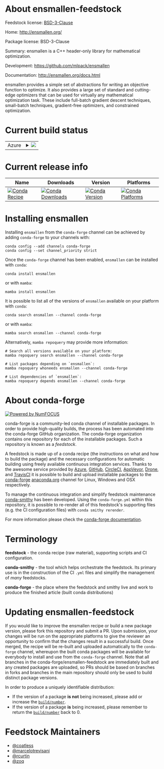 About ensmallen-feedstock
=========================

Feedstock license: [BSD-3-Clause](https://github.com/conda-forge/ensmallen-feedstock/blob/main/LICENSE.txt)

Home: http://ensmallen.org/

Package license: BSD-3-Clause

Summary: ensmallen is a C++ header-only library for mathematical optimization.

Development: https://github.com/mlpack/ensmallen

Documentation: http://ensmallen.org/docs.html

ensmallen provides a simple set of abstractions for writing an objective
function to optimize. It     also provides a large set of standard and
cutting-edge optimizers that can be used for virtually any mathematical
optimization task. These include full-batch gradient descent techniques,
small-batch techniques, gradient-free optimizers, and constrained optimization.


Current build status
====================


<table>
    
  <tr>
    <td>Azure</td>
    <td>
      <details>
        <summary>
          <a href="https://dev.azure.com/conda-forge/feedstock-builds/_build/latest?definitionId=6516&branchName=main">
            <img src="https://dev.azure.com/conda-forge/feedstock-builds/_apis/build/status/ensmallen-feedstock?branchName=main">
          </a>
        </summary>
        <table>
          <thead><tr><th>Variant</th><th>Status</th></tr></thead>
          <tbody><tr>
              <td>linux_64</td>
              <td>
                <a href="https://dev.azure.com/conda-forge/feedstock-builds/_build/latest?definitionId=6516&branchName=main">
                  <img src="https://dev.azure.com/conda-forge/feedstock-builds/_apis/build/status/ensmallen-feedstock?branchName=main&jobName=linux&configuration=linux%20linux_64_" alt="variant">
                </a>
              </td>
            </tr><tr>
              <td>linux_aarch64</td>
              <td>
                <a href="https://dev.azure.com/conda-forge/feedstock-builds/_build/latest?definitionId=6516&branchName=main">
                  <img src="https://dev.azure.com/conda-forge/feedstock-builds/_apis/build/status/ensmallen-feedstock?branchName=main&jobName=linux&configuration=linux%20linux_aarch64_" alt="variant">
                </a>
              </td>
            </tr><tr>
              <td>linux_ppc64le</td>
              <td>
                <a href="https://dev.azure.com/conda-forge/feedstock-builds/_build/latest?definitionId=6516&branchName=main">
                  <img src="https://dev.azure.com/conda-forge/feedstock-builds/_apis/build/status/ensmallen-feedstock?branchName=main&jobName=linux&configuration=linux%20linux_ppc64le_" alt="variant">
                </a>
              </td>
            </tr><tr>
              <td>osx_64</td>
              <td>
                <a href="https://dev.azure.com/conda-forge/feedstock-builds/_build/latest?definitionId=6516&branchName=main">
                  <img src="https://dev.azure.com/conda-forge/feedstock-builds/_apis/build/status/ensmallen-feedstock?branchName=main&jobName=osx&configuration=osx%20osx_64_" alt="variant">
                </a>
              </td>
            </tr><tr>
              <td>osx_arm64</td>
              <td>
                <a href="https://dev.azure.com/conda-forge/feedstock-builds/_build/latest?definitionId=6516&branchName=main">
                  <img src="https://dev.azure.com/conda-forge/feedstock-builds/_apis/build/status/ensmallen-feedstock?branchName=main&jobName=osx&configuration=osx%20osx_arm64_" alt="variant">
                </a>
              </td>
            </tr><tr>
              <td>win_64</td>
              <td>
                <a href="https://dev.azure.com/conda-forge/feedstock-builds/_build/latest?definitionId=6516&branchName=main">
                  <img src="https://dev.azure.com/conda-forge/feedstock-builds/_apis/build/status/ensmallen-feedstock?branchName=main&jobName=win&configuration=win%20win_64_" alt="variant">
                </a>
              </td>
            </tr>
          </tbody>
        </table>
      </details>
    </td>
  </tr>
</table>

Current release info
====================

| Name | Downloads | Version | Platforms |
| --- | --- | --- | --- |
| [![Conda Recipe](https://img.shields.io/badge/recipe-ensmallen-green.svg)](https://anaconda.org/conda-forge/ensmallen) | [![Conda Downloads](https://img.shields.io/conda/dn/conda-forge/ensmallen.svg)](https://anaconda.org/conda-forge/ensmallen) | [![Conda Version](https://img.shields.io/conda/vn/conda-forge/ensmallen.svg)](https://anaconda.org/conda-forge/ensmallen) | [![Conda Platforms](https://img.shields.io/conda/pn/conda-forge/ensmallen.svg)](https://anaconda.org/conda-forge/ensmallen) |

Installing ensmallen
====================

Installing `ensmallen` from the `conda-forge` channel can be achieved by adding `conda-forge` to your channels with:

```
conda config --add channels conda-forge
conda config --set channel_priority strict
```

Once the `conda-forge` channel has been enabled, `ensmallen` can be installed with `conda`:

```
conda install ensmallen
```

or with `mamba`:

```
mamba install ensmallen
```

It is possible to list all of the versions of `ensmallen` available on your platform with `conda`:

```
conda search ensmallen --channel conda-forge
```

or with `mamba`:

```
mamba search ensmallen --channel conda-forge
```

Alternatively, `mamba repoquery` may provide more information:

```
# Search all versions available on your platform:
mamba repoquery search ensmallen --channel conda-forge

# List packages depending on `ensmallen`:
mamba repoquery whoneeds ensmallen --channel conda-forge

# List dependencies of `ensmallen`:
mamba repoquery depends ensmallen --channel conda-forge
```


About conda-forge
=================

[![Powered by
NumFOCUS](https://img.shields.io/badge/powered%20by-NumFOCUS-orange.svg?style=flat&colorA=E1523D&colorB=007D8A)](https://numfocus.org)

conda-forge is a community-led conda channel of installable packages.
In order to provide high-quality builds, the process has been automated into the
conda-forge GitHub organization. The conda-forge organization contains one repository
for each of the installable packages. Such a repository is known as a *feedstock*.

A feedstock is made up of a conda recipe (the instructions on what and how to build
the package) and the necessary configurations for automatic building using freely
available continuous integration services. Thanks to the awesome service provided by
[Azure](https://azure.microsoft.com/en-us/services/devops/), [GitHub](https://github.com/),
[CircleCI](https://circleci.com/), [AppVeyor](https://www.appveyor.com/),
[Drone](https://cloud.drone.io/welcome), and [TravisCI](https://travis-ci.com/)
it is possible to build and upload installable packages to the
[conda-forge](https://anaconda.org/conda-forge) [anaconda.org](https://anaconda.org/)
channel for Linux, Windows and OSX respectively.

To manage the continuous integration and simplify feedstock maintenance
[conda-smithy](https://github.com/conda-forge/conda-smithy) has been developed.
Using the ``conda-forge.yml`` within this repository, it is possible to re-render all of
this feedstock's supporting files (e.g. the CI configuration files) with ``conda smithy rerender``.

For more information please check the [conda-forge documentation](https://conda-forge.org/docs/).

Terminology
===========

**feedstock** - the conda recipe (raw material), supporting scripts and CI configuration.

**conda-smithy** - the tool which helps orchestrate the feedstock.
                   Its primary use is in the construction of the CI ``.yml`` files
                   and simplify the management of *many* feedstocks.

**conda-forge** - the place where the feedstock and smithy live and work to
                  produce the finished article (built conda distributions)


Updating ensmallen-feedstock
============================

If you would like to improve the ensmallen recipe or build a new
package version, please fork this repository and submit a PR. Upon submission,
your changes will be run on the appropriate platforms to give the reviewer an
opportunity to confirm that the changes result in a successful build. Once
merged, the recipe will be re-built and uploaded automatically to the
`conda-forge` channel, whereupon the built conda packages will be available for
everybody to install and use from the `conda-forge` channel.
Note that all branches in the conda-forge/ensmallen-feedstock are
immediately built and any created packages are uploaded, so PRs should be based
on branches in forks and branches in the main repository should only be used to
build distinct package versions.

In order to produce a uniquely identifiable distribution:
 * If the version of a package **is not** being increased, please add or increase
   the [``build/number``](https://docs.conda.io/projects/conda-build/en/latest/resources/define-metadata.html#build-number-and-string).
 * If the version of a package **is** being increased, please remember to return
   the [``build/number``](https://docs.conda.io/projects/conda-build/en/latest/resources/define-metadata.html#build-number-and-string)
   back to 0.

Feedstock Maintainers
=====================

* [@coatless](https://github.com/coatless/)
* [@marcelotrevisani](https://github.com/marcelotrevisani/)
* [@rcurtin](https://github.com/rcurtin/)
* [@zoq](https://github.com/zoq/)

